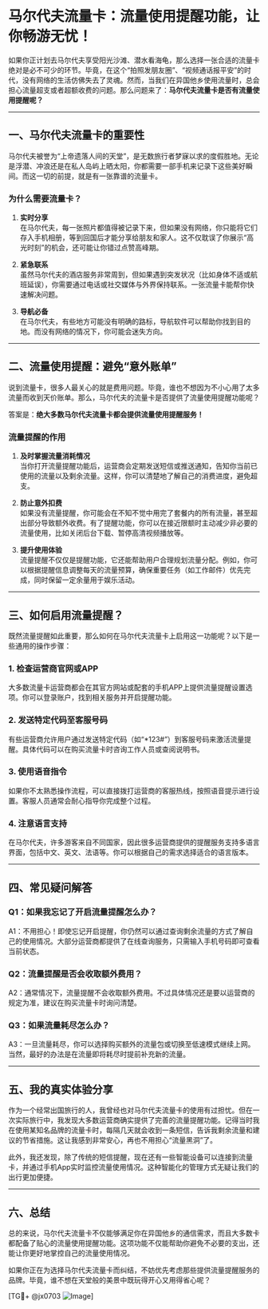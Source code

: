 # 马尔代夫流量卡：流量使用提醒功能，让你畅游无忧！

如果你正计划去马尔代夫享受阳光沙滩、潜水看海龟，那么选择一张合适的流量卡绝对是必不可少的环节。毕竟，在这个“拍照发朋友圈”、“视频通话报平安”的时代，没有网络的生活仿佛失去了灵魂。然而，当我们在异国他乡使用流量时，总会担心流量超支或者超额收费的问题。那么问题来了：**马尔代夫流量卡是否有流量使用提醒呢？**

---

## 一、马尔代夫流量卡的重要性

马尔代夫被誉为“上帝遗落人间的天堂”，是无数旅行者梦寐以求的度假胜地。无论是浮潜、冲浪还是在私人岛屿上晒太阳，你都需要一部手机来记录下这些美好瞬间。而这一切的前提，就是有一张靠谱的流量卡。

### 为什么需要流量卡？

1. **实时分享**  
   在马尔代夫，每一张照片都值得被记录下来，但如果没有网络，你只能将它们存入手机相册，等到回国后才能分享给朋友和家人。这不仅耽误了你展示“高光时刻”的机会，还可能让你错过点赞高峰期。

2. **紧急联系**  
   虽然马尔代夫的酒店服务非常周到，但如果遇到突发状况（比如身体不适或航班延误），你需要通过电话或社交媒体与外界保持联系。一张流量卡能帮你快速解决问题。

3. **导航必备**  
   在马尔代夫，有些地方可能没有明确的路标，导航软件可以帮助你找到目的地。而没有网络的情况下，你可能会迷失方向。

---

## 二、流量使用提醒：避免“意外账单”

说到流量卡，很多人最关心的就是费用问题。毕竟，谁也不想因为不小心用了太多流量而收到天价账单。那么，马尔代夫的流量卡是否提供了流量使用提醒功能呢？

答案是：**绝大多数马尔代夫流量卡都会提供流量使用提醒服务！**

### 流量提醒的作用

1. **及时掌握流量消耗情况**  
   当你打开流量提醒功能后，运营商会定期发送短信或推送通知，告知你当前已使用的流量以及剩余流量。这样，你可以清楚地了解自己的消费进度，避免超支。

2. **防止意外扣费**  
   如果没有流量提醒，你可能会在不知不觉中用完了套餐内的所有流量，甚至超出部分导致额外收费。有了提醒功能，你可以在接近限额时主动减少非必要的流量使用，比如关闭后台下载、暂停高清视频播放等。

3. **提升使用体验**  
   流量提醒不仅仅是提醒功能，它还能帮助用户合理规划流量分配。例如，你可以根据提醒信息调整每天的流量预算，确保重要任务（如工作邮件）优先完成，同时保留一定余量用于娱乐活动。

---

## 三、如何启用流量提醒？

既然流量提醒如此重要，那么如何在马尔代夫流量卡上启用这一功能呢？以下是一些通用的操作步骤：

### 1. 检查运营商官网或APP  
   大多数流量卡运营商都会在其官方网站或配套的手机APP上提供流量提醒设置选项。你可以登录账户，找到相关服务并开启提醒功能。

### 2. 发送特定代码至客服号码  
   有些运营商允许用户通过发送特定代码（如“*123#”）到客服号码来激活流量提醒。具体代码可以在购买流量卡时咨询工作人员或查阅说明书。

### 3. 使用语音指令  
   如果你不太熟悉操作流程，可以直接拨打运营商的客服热线，按照语音提示进行设置。客服人员通常会耐心指导你完成整个过程。

### 4. 注意语言支持  
   在马尔代夫，许多游客来自不同国家，因此很多运营商提供的提醒服务支持多语言界面，包括中文、英文、法语等。你可以根据自己的需求选择适合的语言版本。

---

## 四、常见疑问解答

### Q1：如果我忘记了开启流量提醒怎么办？
A1：不用担心！即使忘记开启提醒，你仍然可以通过查询剩余流量的方式了解自己的使用情况。大部分运营商都提供了在线查询服务，只需输入手机号码即可查看当前状态。

### Q2：流量提醒是否会收取额外费用？
A2：通常情况下，流量提醒不会收取额外费用。不过具体情况还是要以运营商的规定为准，建议在购买流量卡时询问清楚。

### Q3：如果流量耗尽怎么办？
A3：一旦流量耗尽，你可以选择购买额外的流量包或切换至低速模式继续上网。当然，最好的办法是在流量即将耗尽时提前补充新的流量。

---

## 五、我的真实体验分享

作为一个经常出国旅行的人，我曾经也对马尔代夫流量卡的使用有过担忧。但在一次实际旅行中，我发现大多数运营商确实提供了完善的流量提醒功能。记得当时我在使用某知名品牌的流量卡时，每隔几天就会收到一条短信，告诉我剩余流量和建议的节省措施。这让我感到非常安心，再也不用担心“流量黑洞”了。

此外，我还发现，除了传统的短信提醒，现在还有一些智能设备可以连接到流量卡，并通过手机App实时监控流量使用情况。这种智能化的管理方式无疑让我们的出行更加便捷。

---

## 六、总结

总的来说，马尔代夫流量卡不仅能够满足你在异国他乡的通信需求，而且大多数卡都配备了贴心的流量使用提醒功能。这项功能不仅能帮助你避免不必要的支出，还能让你更好地掌控自己的流量使用情况。

如果你正在为选择马尔代夫流量卡而纠结，不妨优先考虑那些提供流量提醒服务的品牌。毕竟，谁不想在天堂般的美景中既玩得开心又用得省心呢？

[TG💪+ @jx0703 ![Image](https://github.com/user-attachments/assets/dbca1d08-cadb-493c-b0ec-ad6f7a83f270)]